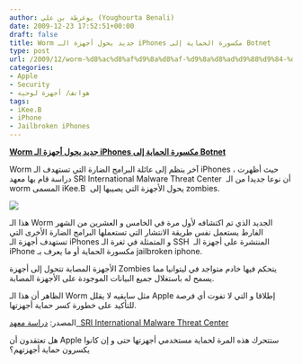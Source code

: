 ```yaml
---
author: يوغرطة بن علي (Youghourta Benali)
date: 2009-12-23 17:52:51+00:00
draft: false
title: Worm جديد يحول أجهزة الـ iPhones مكسورة الحماية إلى Botnet
type: post
url: /2009/12/worm-%d8%ac%d8%af%d9%8a%d8%af-%d9%8a%d8%ad%d9%88%d9%84-%d8%a3%d8%ac%d9%87%d8%b2%d8%a9-%d8%a7%d9%84%d9%80-iphones-%d9%85%d9%83%d8%b3%d9%88%d8%b1%d8%a9-%d8%a7%d9%84%d8%ad%d9%85%d8%a7%d9%8a%d8%a9-%d8%a5/
categories:
- Apple
- Security
- هواتف/ أجهزة لوحية
tags:
- iKee.B
- iPhone
- Jailbroken iPhones
---
```


[**Worm جديد يحول أجهزة الـ iPhones مكسورة الحماية إلى Botnet**](http://www.it-scoop.com/2009/12/worm-%d8%ac%d8%af%d9%8a%d8%af-%d9%8a%d8%ad%d9%88%d9%84-%d8%a3%d8%ac%d9%87%d8%b2%d8%a9-%d8%a7%d9%84%d9%80-iphones-%d9%85%d9%83%d8%b3%d9%88%d8%b1%d8%a9-%d8%a7%d9%84%d8%ad%d9%85%d8%a7%d9%8a%d8%a9-%d8%a5/)


Worm آخر ينظم إلى عائلة البرامج الضارة التي تستهدف الـ iPhones ، حيث أظهرت دراسة قام بها معهد SRI International Malware Threat Center  أن نوعا جديدا من الـ worm المسمى iKee.B  يحول الأجهزة التي يصيبها إلى zombies.

[![](http://www.it-scoop.com/wp-content/uploads/2009/12/iphone.jpg)
](http://www.it-scoop.com/2009/12/worm-%d8%ac%d8%af%d9%8a%d8%af-%d9%8a%d8%ad%d9%88%d9%84-%d8%a3%d8%ac%d9%87%d8%b2%d8%a9-%d8%a7%d9%84%d9%80-iphones-%d9%85%d9%83%d8%b3%d9%88%d8%b1%d8%a9-%d8%a7%d9%84%d8%ad%d9%85%d8%a7%d9%8a%d8%a9-%d8%a5/)

هذا الـ Worm الجديد الذي تم اكتشافه لأول مرة في الخامس و العشرين من الشهر الفارط يستعمل نفس طريقة الانتشار التي تستعملها البرامج الضارة الأخرى التي تستهدف أجهزة الـ iPhones و المتمثلة في ثغرة الـ SSH  المنتشرة على أجهزة الـ iPhone مكسورة الحماية أو ما يعرف بـ jailbroken iphone.

الأجهزة المصابة تتحول إلى أجهزة Zombies يتحكم فيها خادم متواجد في ليتوانيا مما يسمح له باستغلال جميع البيانات الموجودة على الأجهزة المصابة.

الظاهر أن هذا الـ Worm مثل سابقيه لا يقلل Apple إطلاقا و التي لا تفوت أي فرصة للتأكيد على خطورة كسر حماية أجهزتها.

المصدر: [دراسة معهد  SRI International Malware Threat Center](http://mtc.sri.com/iPhone/)

هل تعتقدون أن Apple ستتحرك هذه المرة لحماية مستخدمي أجهزتها حتى و إن كانوا يكسرون حماية أجهزتهم؟
